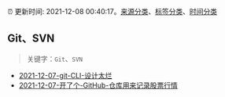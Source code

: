 :alarm_clock: 更新时间: 2021-12-08 00:40:17。[来源分类](../README.md)、[标签分类](../TAGS.md)、[时间分类](../TIMELINE.md)

## Git、SVN


> 关键字：`Git`、`SVN`



- [2021-12-07-git-CLI-设计太烂](https://www.v2ex.com/t/820770) 
- [2021-12-07-开了个-GitHub-仓库用来记录股票行情](https://www.v2ex.com/t/820761) 